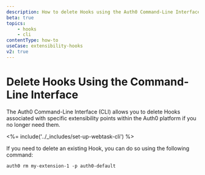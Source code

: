 ```yaml
---
description: How to delete Hooks using the Auth0 Command-Line Interface
beta: true
topics:
    - hooks
    - cli
contentType: how-to
useCase: extensibility-hooks
v2: true
---
```

# Delete Hooks Using the Command-Line Interface

The Auth0 Command-Line Interface (CLI) allows you to delete Hooks associated with specific extensibility points within the Auth0 platform if you no longer need them.

<%= include('../_includes/set-up-webtask-cli') %>

If you need to delete an existing Hook, you can do so using the following command:

`auth0 rm my-extension-1 -p auth0-default`
